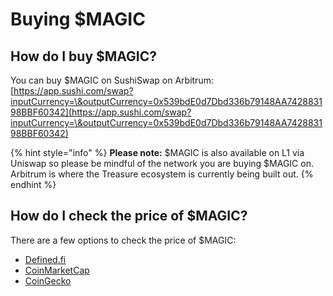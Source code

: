 # Buying $MAGIC

## How do I buy $MAGIC?

You can buy $MAGIC on SushiSwap on Arbitrum: [https://app.sushi.com/swap?inputCurrency=\&outputCurrency=0x539bdE0d7Dbd336b79148AA742883198BBF60342](https://app.sushi.com/swap?inputCurrency=\&outputCurrency=0x539bdE0d7Dbd336b79148AA742883198BBF60342)

{% hint style="info" %}
**Please note:** $MAGIC is also available on L1 via Uniswap so please be mindful of the network you are buying $MAGIC on. Arbitrum is where the Treasure ecosystem is currently being built out.
{% endhint %}

## How do I check the price of $MAGIC?

There are a few options to check the price of $MAGIC:

* [Defined.fi](https://www.defined.fi/arb/0xb7e50106a5bd3cf21af210a755f9c8740890a8c9)
* [CoinMarketCap](https://coinmarketcap.com/currencies/magic-token/)
* [CoinGecko](https://www.coingecko.com/en/coins/magic)
